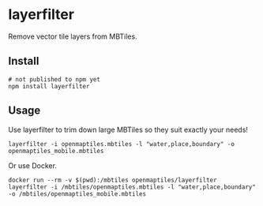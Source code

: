 # layerfilter

Remove vector tile layers from MBTiles.

## Install

```
# not published to npm yet
npm install layerfilter
```

## Usage

Use layerfilter to trim down large MBTiles so they suit exactly your needs!

```
layerfilter -i openmaptiles.mbtiles -l "water,place,boundary" -o openmaptiles_mobile.mbtiles
```

Or use Docker.

```
docker run --rm -v $(pwd):/mbtiles openmaptiles/layerfilter layerfilter -i /mbtiles/openmaptiles.mbtiles -l "water,place,boundary" -o /mbtiles/openmaptiles_mobile.mbtiles
```
